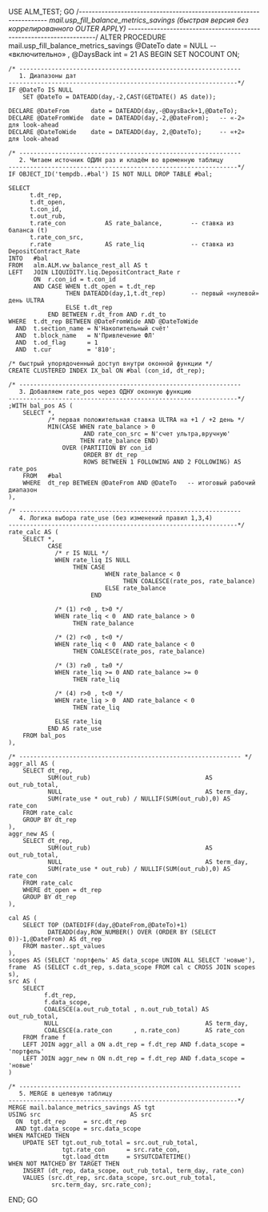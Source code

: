 USE ALM_TEST;
GO
/*--------------------------------------------------------------------
   mail.usp_fill_balance_metrics_savings
   (быстрая версия без коррелированного OUTER APPLY)
--------------------------------------------------------------------*/
ALTER PROCEDURE mail.usp_fill_balance_metrics_savings
      @DateTo   date = NULL        -- «включительно»
    , @DaysBack int  = 21
AS
BEGIN
    SET NOCOUNT ON;

    /* --------------------------------------------------------------
       1. Диапазоны дат
    ----------------------------------------------------------------*/
    IF @DateTo IS NULL
        SET @DateTo = DATEADD(day,-2,CAST(GETDATE() AS date));

    DECLARE @DateFrom      date = DATEADD(day,-@DaysBack+1,@DateTo);
    DECLARE @DateFromWide  date = DATEADD(day,-2,@DateFrom);   -- «-2»  для look-ahead
    DECLARE @DateToWide    date = DATEADD(day, 2,@DateTo);     -- «+2»  для look-ahead

    /* --------------------------------------------------------------
       2. Читаем источник ОДИН раз и кладём во временную таблицу
    ----------------------------------------------------------------*/
    IF OBJECT_ID('tempdb..#bal') IS NOT NULL DROP TABLE #bal;

    SELECT
          t.dt_rep,
          t.dt_open,
          t.con_id,
          t.out_rub,
          t.rate_con           AS rate_balance,        -- ставка из баланса (t)
          t.rate_con_src,
          r.rate               AS rate_liq             -- ставка из DepositContract_Rate
    INTO   #bal
    FROM   alm.ALM.vw_balance_rest_all AS t
    LEFT   JOIN LIQUIDITY.liq.DepositContract_Rate r
           ON  r.con_id = t.con_id
           AND CASE WHEN t.dt_open = t.dt_rep
                    THEN DATEADD(day,1,t.dt_rep)       -- первый «нулевой» день ULTRA
                    ELSE t.dt_rep
               END BETWEEN r.dt_from AND r.dt_to
    WHERE  t.dt_rep BETWEEN @DateFromWide AND @DateToWide
      AND  t.section_name = N'Накопительный счёт'
      AND  t.block_name   = N'Привлечение ФЛ'
      AND  t.od_flag      = 1
      AND  t.cur          = '810';

    /* быстрый упорядоченный доступ внутри оконной функции */
    CREATE CLUSTERED INDEX IX_bal ON #bal (con_id, dt_rep);

    /* --------------------------------------------------------------
       3. Добавляем rate_pos через ОДНУ оконную функцию
    ----------------------------------------------------------------*/
    ;WITH bal_pos AS (
        SELECT *,
               /* первая положительная ставка ULTRA на +1 / +2 день */
               MIN(CASE WHEN rate_balance > 0
                         AND rate_con_src = N'счет ультра,вручную'
                        THEN rate_balance END)
                   OVER (PARTITION BY con_id
                         ORDER BY dt_rep
                         ROWS BETWEEN 1 FOLLOWING AND 2 FOLLOWING) AS rate_pos
        FROM   #bal
        WHERE  dt_rep BETWEEN @DateFrom AND @DateTo   -- итоговый рабочий диапазон
    ),

    /* --------------------------------------------------------------
       4. Логика выбора rate_use (без изменений правил 1,3,4)
    ----------------------------------------------------------------*/
    rate_calc AS (
        SELECT *,
               CASE
                 /* r IS NULL */
                 WHEN rate_liq IS NULL
                      THEN CASE
                               WHEN rate_balance < 0
                                    THEN COALESCE(rate_pos, rate_balance)
                               ELSE rate_balance
                           END

                 /* (1) r<0 , t>0 */
                 WHEN rate_liq < 0  AND rate_balance > 0
                      THEN rate_balance

                 /* (2) r<0 , t<0 */
                 WHEN rate_liq < 0  AND rate_balance < 0
                      THEN COALESCE(rate_pos, rate_balance)

                 /* (3) r≥0 , t≥0 */
                 WHEN rate_liq >= 0 AND rate_balance >= 0
                      THEN rate_liq

                 /* (4) r>0 , t<0 */
                 WHEN rate_liq > 0  AND rate_balance < 0
                      THEN rate_liq

                 ELSE rate_liq
               END AS rate_use
        FROM bal_pos
    ),

    /* -------------------------------------------------------------- */
    aggr_all AS (
        SELECT dt_rep,
               SUM(out_rub)                                AS out_rub_total,
               NULL                                        AS term_day,
               SUM(rate_use * out_rub) / NULLIF(SUM(out_rub),0) AS rate_con
        FROM rate_calc
        GROUP BY dt_rep
    ),
    aggr_new AS (
        SELECT dt_rep,
               SUM(out_rub)                                AS out_rub_total,
               NULL                                        AS term_day,
               SUM(rate_use * out_rub) / NULLIF(SUM(out_rub),0) AS rate_con
        FROM rate_calc
        WHERE dt_open = dt_rep
        GROUP BY dt_rep
    ),

    cal AS (
        SELECT TOP (DATEDIFF(day,@DateFrom,@DateTo)+1)
               DATEADD(day,ROW_NUMBER() OVER (ORDER BY (SELECT 0))-1,@DateFrom) AS dt_rep
        FROM master..spt_values
    ),
    scopes AS (SELECT 'портфель' AS data_scope UNION ALL SELECT 'новые'),
    frame  AS (SELECT c.dt_rep, s.data_scope FROM cal c CROSS JOIN scopes s),
    src AS (
        SELECT
              f.dt_rep,
              f.data_scope,
              COALESCE(a.out_rub_total , n.out_rub_total) AS out_rub_total,
              NULL                                         AS term_day,
              COALESCE(a.rate_con      , n.rate_con)       AS rate_con
        FROM frame f
        LEFT JOIN aggr_all a ON a.dt_rep = f.dt_rep AND f.data_scope = 'портфель'
        LEFT JOIN aggr_new n ON n.dt_rep = f.dt_rep AND f.data_scope = 'новые'
    )

    /* --------------------------------------------------------------
       5. MERGE в целевую таблицу
    ----------------------------------------------------------------*/
    MERGE mail.balance_metrics_savings AS tgt
    USING src                         AS src
      ON  tgt.dt_rep     = src.dt_rep
      AND tgt.data_scope = src.data_scope
    WHEN MATCHED THEN
        UPDATE SET tgt.out_rub_total = src.out_rub_total,
                   tgt.rate_con      = src.rate_con,
                   tgt.load_dttm     = SYSUTCDATETIME()
    WHEN NOT MATCHED BY TARGET THEN
        INSERT (dt_rep, data_scope, out_rub_total, term_day, rate_con)
        VALUES (src.dt_rep, src.data_scope, src.out_rub_total,
                src.term_day, src.rate_con);

END;
GO
